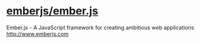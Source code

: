 # [emberjs/ember.js](https://github.com/emberjs/ember.js)

Ember.js - A JavaScript framework for creating ambitious web applications http://www.emberjs.com
